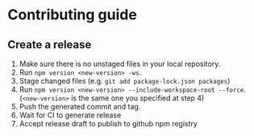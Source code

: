 # Contributing guide

## Create a release

1. Make sure there is no unstaged files in your local repository.
4. Run `npm version <new-version> -ws`.
5. Stage changed files (e.g. `git add package-lock.json packages`)
6. Run `npm version <new-version> --include-workspace-root --force`. (`<new-version>` is the same one you specified at step 4)
7. Push the generated commit and tag.
8. Wait for CI to generate release
9. Accept release draft to publish to github npm registry
